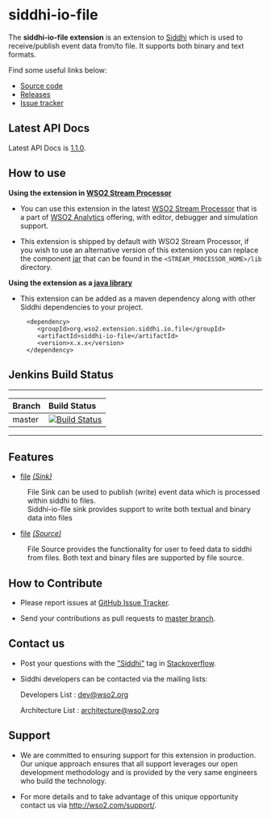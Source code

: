 siddhi-io-file
======================================

The **siddhi-io-file extension** is an extension to <a target="_blank" href="https://wso2.github.io/siddhi">Siddhi</a> 
which is used to receive/publish event data from/to file. 
It supports both binary and text formats.

Find some useful links below:

* <a target="_blank" href="https://github.com/wso2-extensions/siddhi-io-file">Source code</a>
* <a target="_blank" href="https://github.com/wso2-extensions/siddhi-io-file/releases">Releases</a>
* <a target="_blank" href="https://github.com/wso2-extensions/siddhi-io-file/issues">Issue tracker</a>

## Latest API Docs 

Latest API Docs is <a target="_blank" href="https://wso2-extensions.github.io/siddhi-io-file/api/1.1.0">1.1.0</a>.

## How to use 

**Using the extension in <a target="_blank" href="https://github.com/wso2/product-sp">WSO2 Stream Processor</a>**

* You can use this extension in the latest <a target="_blank" href="https://github.com/wso2/product-sp/releases">WSO2 Stream Processor</a> that is a part of <a target="_blank" href="http://wso2.com/analytics?utm_source=gitanalytics&utm_campaign=gitanalytics_Jul17">WSO2 Analytics</a> offering, with editor, debugger and simulation support. 

* This extension is shipped by default with WSO2 Stream Processor, if you wish to use an alternative version of this 
extension you can replace the component <a target="_blank" href="https://github
.com/wso2-extensions/siddhi-io-file/releases">jar</a> that can be found in the `<STREAM_PROCESSOR_HOME>/lib` directory.

**Using the extension as a <a target="_blank" href="https://wso2.github.io/siddhi/documentation/running-as-a-java-library">java library</a>**

* This extension can be added as a maven dependency along with other Siddhi dependencies to your project.

```
     <dependency>
        <groupId>org.wso2.extension.siddhi.io.file</groupId>
        <artifactId>siddhi-io-file</artifactId>
        <version>x.x.x</version>
     </dependency>
```

## Jenkins Build Status

---

|  Branch | Build Status |
| :------ |:------------ | 
| master  | [![Build Status](https://wso2.org/jenkins/job/siddhi/job/siddhi-io-file/badge/icon)](https://wso2.org/jenkins/job/siddhi/job/siddhi-io-file/) |

---

## Features

* <a target="_blank" href="https://wso2-extensions.github.io/siddhi-io-file/api/1.1.0/#file-sink">file</a> *<a target="_blank" href="https://wso2.github.io/siddhi/documentation/siddhi-4.0/#sink">(Sink)</a>*<br><div style="padding-left: 1em;"><p>File Sink can be used to publish (write) event data which is processed within siddhi to files. <br>Siddhi-io-file sink provides support to write both textual and binary data into files<br></p></div>
* <a target="_blank" href="https://wso2-extensions.github.io/siddhi-io-file/api/1.1.0/#file-source">file</a> *<a target="_blank" href="https://wso2.github.io/siddhi/documentation/siddhi-4.0/#source">(Source)</a>*<br><div style="padding-left: 1em;"><p>File Source provides the functionality for user to feed data to siddhi from files. Both text and binary files are supported by file source.</p></div>

## How to Contribute
 
  * Please report issues at <a target="_blank" href="https://github.com/wso2-extensions/siddhi-io-file/issues">GitHub 
  Issue
   Tracker</a>.
  
  * Send your contributions as pull requests to <a target="_blank" href="https://github
  .com/wso2-extensions/siddhi-io-file/tree/master">master branch</a>. 
 
## Contact us 

 * Post your questions with the <a target="_blank" href="http://stackoverflow.com/search?q=siddhi">"Siddhi"</a> tag in <a target="_blank" href="http://stackoverflow.com/search?q=siddhi">Stackoverflow</a>. 
 
 * Siddhi developers can be contacted via the mailing lists:
 
    Developers List   : [dev@wso2.org](mailto:dev@wso2.org)
    
    Architecture List : [architecture@wso2.org](mailto:architecture@wso2.org)
 
## Support 

* We are committed to ensuring support for this extension in production. Our unique approach ensures that all support leverages our open development methodology and is provided by the very same engineers who build the technology. 

* For more details and to take advantage of this unique opportunity contact us via <a target="_blank" href="http://wso2.com/support?utm_source=gitanalytics&utm_campaign=gitanalytics_Jul17">http://wso2.com/support/</a>. 
